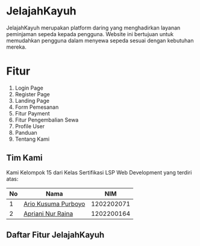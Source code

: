 
# JelajahKayuh
JelajahKayuh merupakan platform daring yang menghadirkan layanan peminjaman sepeda kepada pengguna. Website ini bertujuan untuk memudahkan pengguna dalam menyewa sepeda sesuai dengan kebutuhan mereka.

# Fitur
1. Login Page
2. Register Page
3. Landing Page
4. Form Pemesanan
5. Fitur Payment
6. Fitur Pengembalian Sewa
7. Profile User
8. Panduan
9. Tentang Kami


## Tim Kami

Kami Kelompok 15 dari Kelas Sertifikasi LSP Web Development yang terdiri atas:

| No  | Nama                                                         | NIM        |
| --- | ------------------------------------------------------------ | ---------- |
| 1   | [Ario Kusuma Purboyo](https://www.instagram.com/ariadanidf/) | 1202202071 |
| 2   | [Apriani Nur Raina](1202200195)                              | 1202200164 | 


## Daftar Fitur JelajahKayuh

